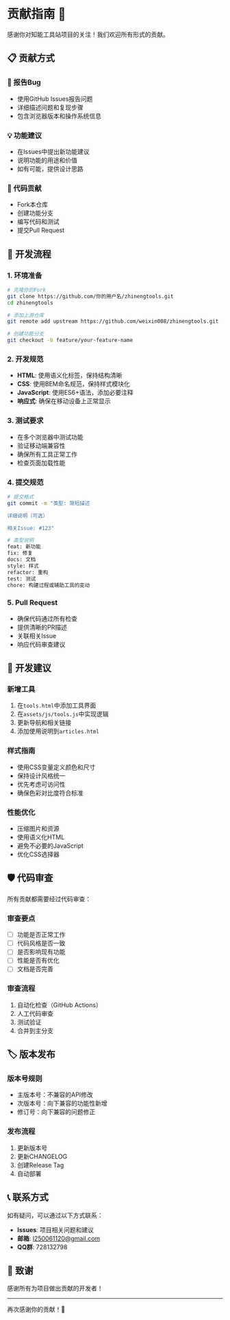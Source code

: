 # 贡献指南 🤝

感谢你对知能工具站项目的关注！我们欢迎所有形式的贡献。

## 📋 贡献方式

### 🐛 报告Bug
- 使用GitHub Issues报告问题
- 详细描述问题和复现步骤
- 包含浏览器版本和操作系统信息

### 💡 功能建议
- 在Issues中提出新功能建议
- 说明功能的用途和价值
- 如有可能，提供设计思路

### 🔧 代码贡献
- Fork本仓库
- 创建功能分支
- 编写代码和测试
- 提交Pull Request

## 🚀 开发流程

### 1. 环境准备
```bash
# 克隆你的Fork
git clone https://github.com/你的用户名/zhinengtools.git
cd zhinengtools

# 添加上游仓库
git remote add upstream https://github.com/weixin008/zhinengtools.git

# 创建功能分支
git checkout -b feature/your-feature-name
```

### 2. 开发规范
- **HTML**: 使用语义化标签，保持结构清晰
- **CSS**: 使用BEM命名规范，保持样式模块化
- **JavaScript**: 使用ES6+语法，添加必要注释
- **响应式**: 确保在移动设备上正常显示

### 3. 测试要求
- 在多个浏览器中测试功能
- 验证移动端兼容性
- 确保所有工具正常工作
- 检查页面加载性能

### 4. 提交规范
```bash
# 提交格式
git commit -m "类型: 简短描述

详细说明（可选）

相关Issue: #123"

# 类型说明
feat: 新功能
fix: 修复
docs: 文档
style: 样式
refactor: 重构
test: 测试
chore: 构建过程或辅助工具的变动
```

### 5. Pull Request
- 确保代码通过所有检查
- 提供清晰的PR描述
- 关联相关Issue
- 响应代码审查建议

## 📝 开发建议

### 新增工具
1. 在`tools.html`中添加工具界面
2. 在`assets/js/tools.js`中实现逻辑
3. 更新导航和相关链接
4. 添加使用说明到`articles.html`

### 样式指南
- 使用CSS变量定义颜色和尺寸
- 保持设计风格统一
- 优先考虑可访问性
- 确保色彩对比度符合标准

### 性能优化
- 压缩图片和资源
- 使用语义化HTML
- 避免不必要的JavaScript
- 优化CSS选择器

## 🛡️ 代码审查

所有贡献都需要经过代码审查：

### 审查要点
- [ ] 功能是否正常工作
- [ ] 代码风格是否一致
- [ ] 是否影响现有功能
- [ ] 性能是否有优化
- [ ] 文档是否完善

### 审查流程
1. 自动化检查（GitHub Actions）
2. 人工代码审查
3. 测试验证
4. 合并到主分支

## 🏷️ 版本发布

### 版本号规则
- 主版本号：不兼容的API修改
- 次版本号：向下兼容的功能性新增
- 修订号：向下兼容的问题修正

### 发布流程
1. 更新版本号
2. 更新CHANGELOG
3. 创建Release Tag
4. 自动部署

## 📞 联系方式

如有疑问，可以通过以下方式联系：

- **Issues**: 项目相关问题和建议
- **邮箱**: l250061120@gmail.com
- **QQ群**: 728132798

## 🙏 致谢

感谢所有为项目做出贡献的开发者！

---

再次感谢你的贡献！👏 